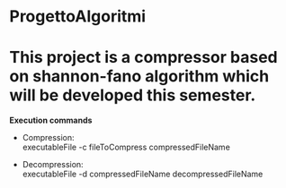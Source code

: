 # ProgettoAlgoritmi
# This project is a compressor based on shannon-fano algorithm which will be developed this semester.

**Execution commands**

* Compression:  
executableFile -c fileToCompress compressedFileName

* Decompression:  
executableFile -d compressedFileName decompressedFileName